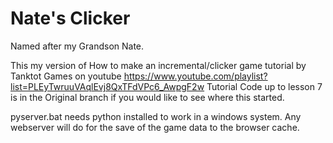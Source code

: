 # Nate's Clicker
Named after my Grandson Nate.

This my version of How to make an incremental/clicker game tutorial by Tanktot Games on youtube
https://www.youtube.com/playlist?list=PLEyTwruuVAqlEvj8QxTFdVPc6_AwpgF2w
Tutorial Code up to lesson 7 is in the Original branch if you would like to see where this started.

pyserver.bat needs python installed to work in a windows system.
Any webserver will do for the save of the game data to the browser cache.
